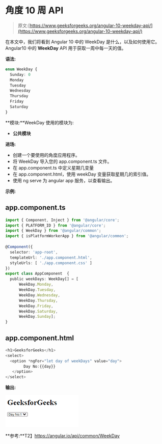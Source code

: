# 角度 10 周 API

> 原文:[https://www.geeksforgeeks.org/angular-10-weekday-api/](https://www.geeksforgeeks.org/angular-10-weekday-api/)

在本文中，我们将看到 Angular 10 中的 WeekDay 是什么，以及如何使用它。Angular10 中的 **WeekDay** API 用于获取一周中每一天的值。

**语法:**

```ts
enum WeekDay {
  Sunday: 0
  Monday
  Tuesday
  Wednesday
  Thursday
  Friday
  Saturday
}
```

**模块:**WeekDay 使用的模块为:

*   **公共模块**

**进场:**

*   创建一个要使用的角度应用程序。
*   将 WeekDay 导入您的 app.component.ts 文件。
*   在 app.component.ts 中定义星期几变量
*   在 app.component.html，使用 weekDay 变量获取星期几的索引值。
*   使用 ng serve 为 angular app 服务，以查看输出。

**示例:**

## app.component.ts

```ts
import { Component, Inject } from '@angular/core';
import { PLATFORM_ID } from '@angular/core';
import { WeekDay } from '@angular/common';
import { isPlatformWorkerApp } from '@angular/common';

@Component({
  selector: 'app-root',
  templateUrl: './app.component.html',
  styleUrls: [ './app.component.css' ]
})
export class AppComponent  {
  public weekDays: WeekDay[] = [
      WeekDay.Monday, 
      WeekDay.Tuesday, 
      WeekDay.Wednesday, 
      WeekDay.Thursday, 
      WeekDay.Friday, 
      WeekDay.Saturday, 
      WeekDay.Sunday];
}
```

## app.component.html

```ts
<h1>GeeksforGeeks</h1>
<select>
  <option *ngFor="let day of weekDays" value="day">
        Day No:{{day}}
   </option>                           
</select>
```

**输出:**

![](img/a04e94db3e925ac7fbb3b45311526ed6.png)

**参考:**T2】https://angular.io/api/common/WeekDay
